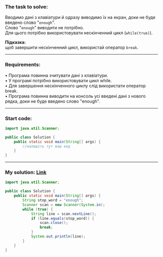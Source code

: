 ### **The task to solve:**  

Вводимо дані з клавіатури й одразу виводимо їх на екран, доки не буде введено слово "`enough`".  
Слово "`enough`" виводити не потрібно.  
Для цього потрібно використовувати нескінченний цикл (`while(true)`).

**Підказка:**  
щоб завершити нескінченний цикл, використай оператор `break`.

---

### **Requirements:**  

• Програма повинна зчитувати дані з клавіатури.  
• У програмі потрібно використовувати цикл while.  
• Для завершення нескінченного циклу слід використати оператор break.  
• Програма повинна виводити на консоль усі введені дані з нового рядка, доки не буде введено слово "enough".  

---

### **Start code:**  

```java
import java.util.Scanner;

public class Solution {
    public static void main(String[] args) {
        //напишіть тут ваш код
    }
}
```

---

### **My solution: [Link](./src/Solution.java)**  

```java
import java.util.Scanner;

public class Solution {
    public static void main(String[] args) {
        String stop_word = "enough";
        Scanner scan = new Scanner(System.in);
        while (true) {
            String line = scan.nextLine();
            if (line.equals(stop_word)) {
                scan.close();
                break;
            }
            System.out.println(line);
        }
    }
}
```